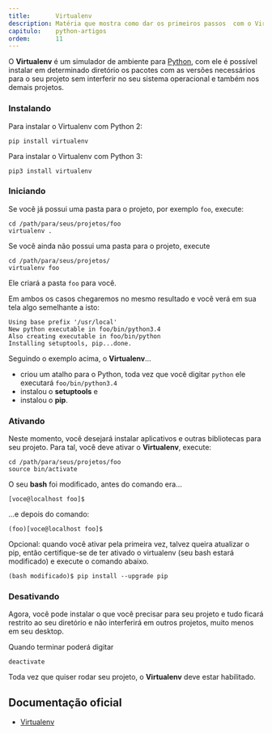 ```yaml
---
title:       Virtualenv
description: Matéria que mostra como dar os primeiros passos  com o Virtualenv um simulador de ambientes para Python
capitulo:    python-artigos
ordem:       11
---
```


O __Virtualenv__ é um simulador de ambiente para [Python](/python/), com ele é possível instalar em determinado diretório
os pacotes com as versões necessários para o seu projeto sem interferir no seu sistema operacional e também nos demais
projetos.



### Instalando

Para instalar o Virtualenv com Python 2:

	pip install virtualenv

Para instalar o Virtualenv com Python 3:

	pip3 install virtualenv



### Iniciando

Se você já possui uma pasta para o projeto, por exemplo `foo`, execute:

    cd /path/para/seus/projetos/foo
    virtualenv .

Se você ainda não possui uma pasta para o projeto, execute

    cd /path/para/seus/projetos/
    virtualenv foo

Ele criará a pasta `foo` para você.

Em ambos os casos chegaremos no mesmo resultado e você verá em sua tela algo semelhante a isto:

    Using base prefix '/usr/local'
    New python executable in foo/bin/python3.4
    Also creating executable in foo/bin/python
    Installing setuptools, pip...done.

Seguindo o exemplo acima, o __Virtualenv__...

- criou um atalho para o Python, toda vez que você digitar `python` ele executará `foo/bin/python3.4`
- instalou o __setuptools__ e
- instalou o __pip__.



### Ativando

Neste momento, você desejará instalar aplicativos e outras bibliotecas para seu projeto. Para tal, você deve ativar
o __Virtualenv__, execute:

    cd /path/para/seus/projetos/foo
	source bin/activate


O seu __bash__ foi modificado, antes do comando era...

    [voce@localhost foo]$ 

...e depois do comando:

    (foo)[voce@localhost foo]$ 

Opcional: quando você ativar pela primeira vez, talvez queira atualizar o pip, então certifique-se de ter ativado o
virtualenv (seu bash estará modificado) e execute o comando abaixo.

    (bash modificado)$ pip install --upgrade pip



### Desativando

Agora, você pode instalar o que você precisar para seu projeto e tudo ficará restrito ao seu diretório e não interferirá
em outros projetos, muito menos em seu desktop.

Quando terminar poderá digitar

    deactivate

Toda vez que quiser rodar seu projeto, o __Virtualenv__ deve estar habilitado.



Documentação oficial
---

- [Virtualenv](https://virtualenv.pypa.io/en/latest/ "link-externo")


